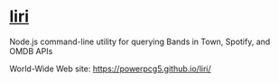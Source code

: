 # [liri](https://powerpcg5.github.io/liri/)
Node.js command-line utility for querying Bands in Town, Spotify, and OMDB APIs

World-Wide Web site:  https://powerpcg5.github.io/liri/
